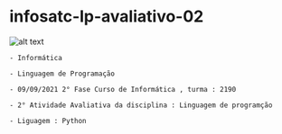 # infosatc-lp-avaliativo-02
![alt text](https://www1.satc.edu.br/portais/alunos/assets/img/logoSatc.png)

    - Informática

    - Linguagem de Programação

    - 09/09/2021 2° Fase Curso de Informática , turma : 2190
    
    - 2° Atividade Avaliativa da disciplina : Linguagem de programção

    - Liguagem : Python
